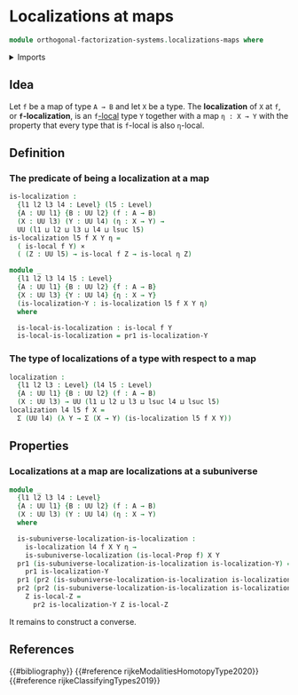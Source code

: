 # Localizations at maps

```agda
module orthogonal-factorization-systems.localizations-maps where
```

<details><summary>Imports</summary>

```agda
open import foundation.cartesian-product-types
open import foundation.dependent-pair-types
open import foundation.universe-levels

open import orthogonal-factorization-systems.local-types
open import orthogonal-factorization-systems.localizations-subuniverses
```

</details>

## Idea

Let `f` be a map of type `A → B` and let `X` be a type. The **localization** of
`X` at `f`, or **`f`-localization**, is an
`f`[-local](orthogonal-factorization-systems.local-types.md) type `Y` together
with a map `η : X → Y` with the property that every type that is `f`-local is
also `η`-local.

## Definition

### The predicate of being a localization at a map

```agda
is-localization :
  {l1 l2 l3 l4 : Level} (l5 : Level)
  {A : UU l1} {B : UU l2} (f : A → B)
  (X : UU l3) (Y : UU l4) (η : X → Y) →
  UU (l1 ⊔ l2 ⊔ l3 ⊔ l4 ⊔ lsuc l5)
is-localization l5 f X Y η =
  ( is-local f Y) ×
  ( (Z : UU l5) → is-local f Z → is-local η Z)
```

```agda
module _
  {l1 l2 l3 l4 l5 : Level}
  {A : UU l1} {B : UU l2} {f : A → B}
  {X : UU l3} {Y : UU l4} {η : X → Y}
  (is-localization-Y : is-localization l5 f X Y η)
  where

  is-local-is-localization : is-local f Y
  is-local-is-localization = pr1 is-localization-Y
```

### The type of localizations of a type with respect to a map

```agda
localization :
  {l1 l2 l3 : Level} (l4 l5 : Level)
  {A : UU l1} {B : UU l2} (f : A → B)
  (X : UU l3) → UU (l1 ⊔ l2 ⊔ l3 ⊔ lsuc l4 ⊔ lsuc l5)
localization l4 l5 f X =
  Σ (UU l4) (λ Y → Σ (X → Y) (is-localization l5 f X Y))
```

## Properties

### Localizations at a map are localizations at a subuniverse

```agda
module _
  {l1 l2 l3 l4 : Level}
  {A : UU l1} {B : UU l2} (f : A → B)
  (X : UU l3) (Y : UU l4) (η : X → Y)
  where

  is-subuniverse-localization-is-localization :
    is-localization l4 f X Y η →
    is-subuniverse-localization (is-local-Prop f) X Y
  pr1 (is-subuniverse-localization-is-localization is-localization-Y) =
    pr1 is-localization-Y
  pr1 (pr2 (is-subuniverse-localization-is-localization is-localization-Y)) = η
  pr2 (pr2 (is-subuniverse-localization-is-localization is-localization-Y))
    Z is-local-Z =
      pr2 is-localization-Y Z is-local-Z
```

It remains to construct a converse.

## References

{{#bibliography}} {{#reference rijkeModalitiesHomotopyType2020}}
{{#reference rijkeClassifyingTypes2019}}
